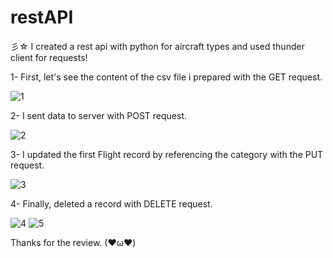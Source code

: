 # restAPI
彡☆ I created a rest api with python for aircraft types and used thunder client for requests!

1- First, let's see the content of the csv file i prepared with the GET request.

![1](https://user-images.githubusercontent.com/61381896/198127492-68044335-fdf4-4e96-84c3-f7e25dd487dc.png)


2- I sent data to server with POST request.

![2](https://user-images.githubusercontent.com/61381896/198141676-e9e1f805-b1e1-4792-86ce-6aeebe26d51f.png)


3- I updated the first Flight record by referencing the category with the PUT request.

![3](https://user-images.githubusercontent.com/61381896/198142151-69f65be5-021d-4047-9cdd-ee9dcbfecf2f.png)


4- Finally, deleted a record with DELETE request.

![4](https://user-images.githubusercontent.com/61381896/198142754-5a04f250-f0d6-4ee8-b4da-a2591d82ff24.png)
![5](https://user-images.githubusercontent.com/61381896/198142800-00b5737e-3bf6-4e99-93e5-e580b04eade7.png)


Thanks for the review. (❤ω❤)
